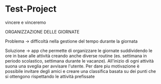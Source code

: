 # Test-Project
vincere e vinceremo

ORGANIZZAZIONE DELLE GIORNATE 

Problema -> difficoltà nella gestione del tempo durante la giornata

Soluzione -> app che permette di organizzare le giornate suddividendo le ore in base alle attività creando anche diverse routine (es. settimana in periodo scolastico, settimana durante le vacanze). All'inizio di ogni attività suona una sveglia per avvisare l'utente. Per dare piu motivazione è possibile invitare degli amici e creare una classifica basata su dei punti che si ottengono rispettando le attività prefissate
